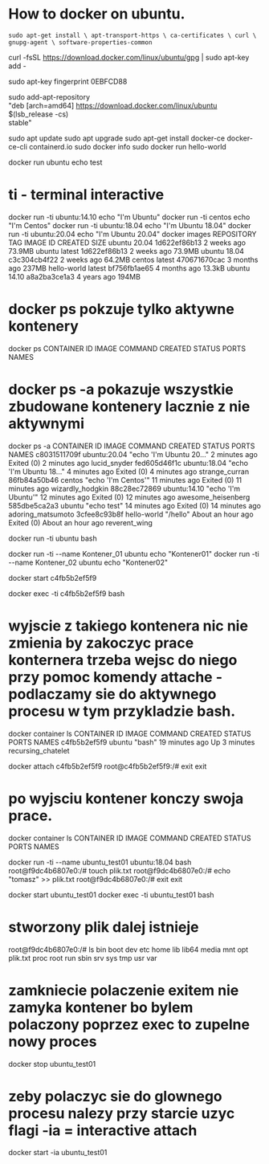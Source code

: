 
# How to docker on ubuntu.

`sudo apt-get install \
    apt-transport-https \
    ca-certificates \
    curl \
    gnupg-agent \
    software-properties-common`

curl -fsSL https://download.docker.com/linux/ubuntu/gpg | sudo apt-key add -

sudo apt-key fingerprint 0EBFCD88

sudo add-apt-repository \
   "deb [arch=amd64] https://download.docker.com/linux/ubuntu \
   $(lsb_release -cs) \
   stable"

   sudo apt update
   sudo apt upgrade
   sudo apt-get install docker-ce docker-ce-cli containerd.io
   sudo docker info
   sudo docker run hello-world


   docker run ubuntu echo test
# ti - terminal interactive
   docker run -ti ubuntu:14.10 echo "I'm Ubuntu"
   docker run -ti centos echo "I'm Centos"
   docker run -ti ubuntu:18.04 echo "I'm Ubuntu 18.04"
   docker run -ti ubuntu:20.04 echo "I'm Ubuntu 20.04"
   docker images
REPOSITORY          TAG                 IMAGE ID            CREATED             SIZE
ubuntu              20.04               1d622ef86b13        2 weeks ago         73.9MB
ubuntu              latest              1d622ef86b13        2 weeks ago         73.9MB
ubuntu              18.04               c3c304cb4f22        2 weeks ago         64.2MB
centos              latest              470671670cac        3 months ago        237MB
hello-world         latest              bf756fb1ae65        4 months ago        13.3kB
ubuntu              14.10               a8a2ba3ce1a3        4 years ago         194MB


# docker ps pokzuje tylko aktywne kontenery
 docker ps 
CONTAINER ID        IMAGE               COMMAND             CREATED             STATUS              PORTS 
              NAMES
# docker ps -a pokazuje wszystkie zbudowane kontenery lacznie z nie aktywnymi

docker ps -a
CONTAINER ID        IMAGE               COMMAND                  CREATED             STATUS                         PORTS               NAMES
c8031511709f        ubuntu:20.04        "echo 'I'm Ubuntu 20…"   2 minutes ago       Exited (0) 2 minutes ago                           lucid_snyder
fed605d46f1c        ubuntu:18.04        "echo 'I'm Ubuntu 18…"   4 minutes ago       Exited (0) 4 minutes ago                           strange_curran
86fb84a50b46        centos              "echo 'I'm Centos'"      11 minutes ago      Exited (0) 11 minutes ago                          wizardly_hodgkin
88c28ec72869        ubuntu:14.10        "echo 'I'm Ubuntu'"      12 minutes ago      Exited (0) 12 minutes ago                          awesome_heisenberg
585dbe5ca2a3        ubuntu              "echo test"              14 minutes ago      Exited (0) 14 minutes ago                          adoring_matsumoto
3cfee8c93b8f        hello-world         "/hello"                 About an hour ago   Exited (0) About an hour ago                       reverent_wing



docker run -ti ubuntu bash

docker run -ti --name Kontener_01 ubuntu echo "Kontener01"
docker run -ti --name Kontener_02 ubuntu echo "Kontener02"


docker start c4fb5b2ef5f9

docker exec -ti c4fb5b2ef5f9 bash
# wyjscie z takiego kontenera nic nie zmienia by zakoczyc prace konternera trzeba wejsc do niego przy pomoc komendy attache - podlaczamy sie do aktywnego procesu w tym przykladzie bash.
docker container ls
CONTAINER ID        IMAGE               COMMAND             CREATED             STATUS              PORTS               NAMES
c4fb5b2ef5f9        ubuntu              "bash"              19 minutes ago      Up 3 minutes                            recursing_chatelet

docker attach c4fb5b2ef5f9
root@c4fb5b2ef5f9:/# exit
exit
# po wyjsciu kontener konczy swoja prace.
docker container ls
CONTAINER ID        IMAGE               COMMAND             CREATED             STATUS              PORTS               NAMES


docker run -ti --name ubuntu_test01 ubuntu:18.04 bash
root@f9dc4b6807e0:/# touch plik.txt
root@f9dc4b6807e0:/# echo "tomasz" >> plik.txt 
root@f9dc4b6807e0:/# exit
exit


docker start ubuntu_test01
docker exec -ti ubuntu_test01 bash
# stworzony plik dalej istnieje
root@f9dc4b6807e0:/# ls
bin  boot  dev  etc  home  lib  lib64  media  mnt  opt  plik.txt  proc  root  run  sbin  srv  sys  tmp  usr  var
# zamkniecie polaczenie exitem nie zamyka kontener bo bylem polaczony poprzez exec to zupelne nowy proces
docker stop ubuntu_test01
# zeby polaczyc sie do glownego procesu nalezy przy starcie uzyc flagi -ia = interactive attach
docker start -ia ubuntu_test01